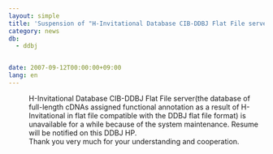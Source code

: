 ```yaml
---
layout: simple
title: 'Suspension of "H-Invitational Database CIB-DDBJ Flat File server" for system maintenance'
category: news
db:
  - ddbj


date: 2007-09-12T00:00:00+09:00
lang: en
---
```


<dd>H-Invitational Database CIB-DDBJ Flat File server(the database of full-length cDNAs assigned functional annotation as a result of H-Invitational in flat file compatible with the DDBJ flat file format) is unavailable for a while because of the system maintenance. Resume will be notified on this DDBJ HP.
<dd>Thank you very much for your understanding and cooperation.</dd>
</dd>
